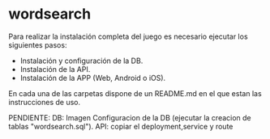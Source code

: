 # wordsearch

Para realizar la instalación completa del juego es necesario ejecutar los siguientes pasos:
 - Instalación y configuración de la DB.
 - Instalación de la API.
 - Instalación de la APP (Web, Android o iOS).

En cada una de las carpetas dispone de un README.md en el que estan las instrucciones de uso.






PENDIENTE:
    DB: 
        Imagen
        Configuracion de la DB (ejecutar la creacion de tablas "wordsearch.sql").
    API:
        copiar el deployment,service y route